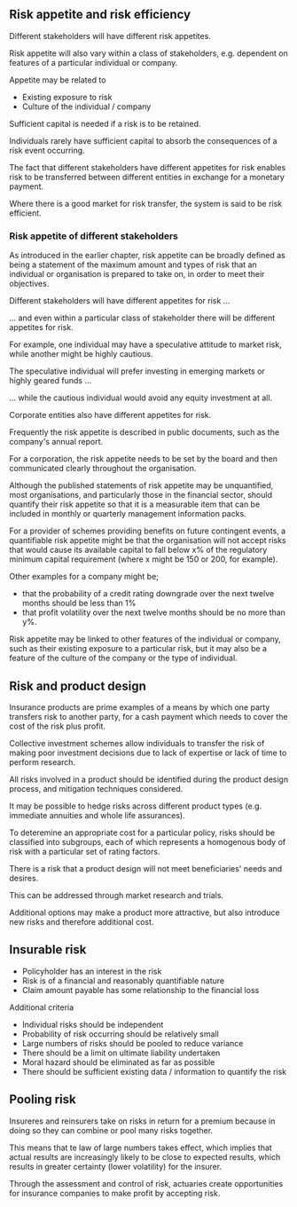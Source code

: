 ## Risk appetite and risk efficiency

Different stakeholders will have different risk appetites.

Risk appetite will also vary within a class of stakeholders, e.g. dependent on features of a particular individual or company.

Appetite may be related to

- Existing exposure to risk
- Culture of the individual / company

Sufficient capital is needed if a risk is to be retained.

Individuals rarely have sufficient capital to absorb the consequences of a risk event occurring.

The fact that different stakeholders have different appetites for risk enables risk to be transferred between different entities in exchange for a monetary payment.

Where there is a good market for risk transfer, the system is said to be risk efficient.

### Risk appetite of different stakeholders

As introduced in the earlier chapter, risk appetite can be broadly defined as being a statement of the maximum amount and types of risk that an individual or organisation is prepared to take on, in order to meet their objectives.

Different stakeholders will have different appetites for risk ...

... and even within a particular class of stakeholder there will be different appetites for risk.

For example, one individual may have a speculative attitude to market risk, while another might be highly cautious.

The speculative individual will prefer investing in emerging markets or highly geared funds ...

... while the cautious individual would avoid any equity investment at all.

Corporate entities also have different appetites for risk.

Frequently the risk appetite is described in public documents, such as the company's annual report.

For a corporation, the risk appetite needs to be set by the board and then communicated clearly throughout the organisation.

Although the published statements of risk appetite may be unquantified, most organisations, and particularly those in the financial sector, should quantify their risk appetite so that it is a measurable item that can be included in monthly or quarterly management information packs.

For a provider of schemes providing benefits on future contingent events, a quantifiable risk appetite might be that the organisation will not accept risks that would cause its available capital to fall below x% of the regulatory minimum capital requirement (where x might be 150 or 200, for example).

Other examples for a company might be;

- that the probability of a credit rating downgrade over the next twelve months should be less than 1%
- that profit volatility over the next twelve months should be no more than y%.

Risk appetite may be linked to other features of the individual or company, such as their existing exposure to a particular risk, but it may also be a feature of the culture of the company or the type of individual.

## Risk and product design

Insurance products are prime examples of a means by which one party transfers risk to another party, for a cash payment which needs to cover the cost of the risk plus profit.

Collective investment schemes allow individuals to transfer the risk of making poor investment decisions due to lack of expertise or lack of time to perform research.

All risks involved in a product should be identified during the product design process, and mitigation techniques considered.

It may be possible to hedge risks across different product types (e.g. immediate annuities and whole life assurances).

To deteremine an appropriate cost for a particular policy, risks should be classified into subgroups, each of which represents a homogenous body of risk with a particular set of rating factors.

There is a risk that a product design will not meet beneficiaries' needs and desires.

This can be addressed through market research and trials.

Additional options may make a product more attractive, but also introduce new
risks and therefore additional cost.

## Insurable risk

- Policyholder has an interest in the risk
- Risk is of a financial and reasonably quantifiable nature
- Claim amount payable has some relationship to the financial loss

Additional criteria

- Individual risks should be independent
- Probability of risk occurring should be relatively small
- Large numbers of risks should be pooled to reduce variance
- There should be a limit on ultimate liability undertaken
- Moral hazard should be eliminated as far as possible
- There should be sufficient existing data / information to quantify the risk

## Pooling risk

Insureres and reinsurers take on risks in return for a premium because in doing
so they can combine or pool many risks together.

This means that te law of large numbers takes effect, which implies that actual
results are increasingly likely to be close to expected results, which results
in greater certainty (lower volatility) for the insurer.

Through the assessment and control of risk, actuaries create opportunities for
insurance companies to make profit by accepting risk.
